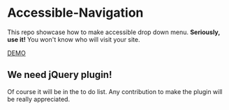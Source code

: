 Accessible-Navigation
=====================

This repo showcase how to make accessible drop down menu. **Seriously, use it!** You won't know who will visit your site. 

[DEMO](http://codepen.io/ImBobby/full/dcuIr)

## We need jQuery plugin!

Of course it will be in the to do list. Any contribution to make the plugin will be really appreciated.